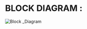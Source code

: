 # BLOCK DIAGRAM :



![Block _Diagram](https://user-images.githubusercontent.com/74197288/164396536-82fa6262-7d04-49c1-9477-b22ff0cb662c.png)
